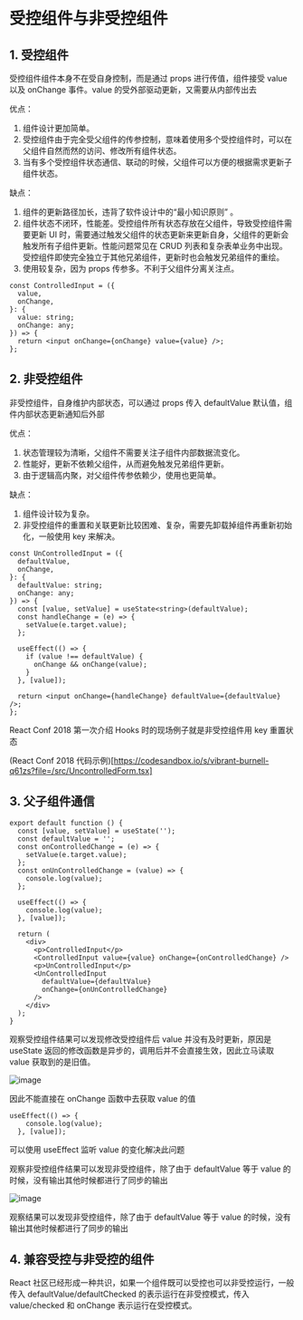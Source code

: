 # 受控组件与非受控组件

## 1. 受控组件

受控组件组件本身不在受自身控制，而是通过 props 进行传值，组件接受 value 以及 onChange 事件。value 的受外部驱动更新，又需要从内部传出去

优点：
1. 组件设计更加简单。
2. 受控组件由于完全受父组件的传参控制，意味着使用多个受控组件时，可以在父组件自然而然的访问、修改所有组件状态。
3. 当有多个受控组件状态通信、联动的时候，父组件可以方便的根据需求更新子组件状态。

缺点：
1. 组件的更新路径加长，违背了软件设计中的“最小知识原则” 。
2. 组件状态不闭环，性能差。受控组件所有状态存放在父组件，导致受控组件需要更新 UI 时，需要通过触发父组件的状态更新来更新自身，父组件的更新会触发所有子组件更新。性能问题常见在 CRUD 列表和复杂表单业务中出现。受控组件即使完全独立于其他兄弟组件，更新时也会触发兄弟组件的重绘。
3. 使用较复杂，因为 props 传参多。不利于父组件分离关注点。

```tsx
const ControlledInput = ({
  value,
  onChange,
}: {
  value: string;
  onChange: any;
}) => {
  return <input onChange={onChange} value={value} />;
};
```

## 2. 非受控组件

非受控组件，自身维护内部状态，可以通过 props 传入 defaultValue 默认值，组件内部状态更新通知后外部

优点：
1. 状态管理较为清晰，父组件不需要关注子组件内部数据流变化。
2. 性能好，更新不依赖父组件，从而避免触发兄弟组件更新。
3. 由于逻辑高内聚，对父组件传参依赖少，使用也更简单。

缺点：
1. 组件设计较为复杂。
2. 非受控组件的重置和关联更新比较困难、复杂，需要先卸载掉组件再重新初始化，一般使用 key 来解决。

```tsx
const UnControlledInput = ({
  defaultValue,
  onChange,
}: {
  defaultValue: string;
  onChange: any;
}) => {
  const [value, setValue] = useState<string>(defaultValue);
  const handleChange = (e) => {
    setValue(e.target.value);
  };

  useEffect(() => {
    if (value !== defaultValue) {
      onChange && onChange(value);
    }
  }, [value]);

  return <input onChange={handleChange} defaultValue={defaultValue} />;
};
```
React Conf 2018 第一次介绍 Hooks 时的现场例子就是非受控组件用 key 重置状态

(React Conf 2018 代码示例)[https://codesandbox.io/s/vibrant-burnell-q61zs?file=/src/UncontrolledForm.tsx]

## 3. 父子组件通信

```tsx
export default function () {
  const [value, setValue] = useState('');
  const defaultValue = '';
  const onControlledChange = (e) => {
    setValue(e.target.value);
  };
  const onUnControlledChange = (value) => {
    console.log(value);
  };

  useEffect(() => {
    console.log(value);
  }, [value]);

  return (
    <div>
      <p>ControlledInput</p>
      <ControlledInput value={value} onChange={onControlledChange} />
      <p>UnControlledInput</p>
      <UnControlledInput
        defaultValue={defaultValue}
        onChange={onUnControlledChange}
      />
    </div>
  );
}
```
观察受控组件结果可以发现修改受控组件后 value 并没有及时更新，原因是 useState 返回的修改函数是异步的，调用后并不会直接生效，因此立马读取 value 获取到的是旧值。

![image](https://user-images.githubusercontent.com/40495740/147482166-888d24e2-05b7-4aa4-90c5-bc17494409be.png)



因此不能直接在 onChange 函数中去获取 value 的值

```tsx
useEffect(() => {
    console.log(value);
  }, [value]);
```

可以使用 useEffect 监听 value 的变化解决此问题

观察非受控组件结果可以发现非受控组件，除了由于 defaultValue 等于 value 的时候，没有输出其他时候都进行了同步的输出

![image](https://user-images.githubusercontent.com/40495740/147488760-01e61419-8c30-42bf-8cf1-b577d92b03c6.png)

观察结果可以发现非受控组件，除了由于 defaultValue 等于 value 的时候，没有输出其他时候都进行了同步的输出

## 4. 兼容受控与非受控的组件

React 社区已经形成一种共识，如果一个组件既可以受控也可以非受控运行，一般传入 defaultValue/defaultChecked 的表示运行在非受控模式，传入 value/checked 和 onChange 表示运行在受控模式。



